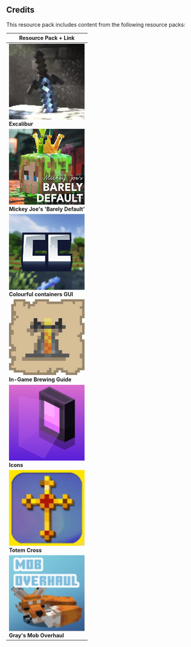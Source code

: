 ## Credits

This resource pack includes content from the following resource packs:

| Resource Pack + Link                                                                                                                                                                                                                                                                                                    |
| ----------------------------------------------------------------------------------------------------------------------------------------------------------------------------------------------------------------------------------------------------------------------------------------------------------------------- |
| <div><a href="https://modrinth.com/resourcepack/excal"><img src="images/excal.webp" alt="Excalibur" title="Excalibur" width="200" height="200"></a><br><strong>Excalibur</strong></div>                                                                                                                                 |
| <div><a href="https://modrinth.com/resourcepack/mickey-joes-relatively-improved-default"><img src="images/mickey-joes-relatively-improved-default.webp" alt="Mickey Joe's 'Barely Default'" title="Mickey Joe's 'Barely Default'" width="200" height="200"></a><br><strong>Mickey Joe's 'Barely Default'</strong></div> |
| <div><a href="https://modrinth.com/resourcepack/colourful-containers-gui"><img src="images/colourful-containers-gui.webp" alt="Colourful containers GUI" title="Colourful containers GUI" width="200" height="200"></a><br><strong>Colourful containers GUI</strong></div>                                              |
| <div><a href="https://modrinth.com/resourcepack/in-game-brewing-guide"><img src="images/in-game-brewing-guide.webp" alt="In-Game Brewing Guide" title="In-Game Brewing Guide" width="200" height="200"></a><br><strong>In-Game Brewing Guide</strong></div>                                                             |
| <div><a href="https://modrinth.com/resourcepack/icons"><img src="images/icons.webp" alt="Icons" title="Icons" width="200" height="200"></a><br><strong>Icons</strong></div>                                                                                                                                             |
| <div><a href="https://modrinth.com/resourcepack/totem-cross"><img src="images/totem-cross.webp" alt="Totem Cross" title="Totem Cross" width="200" height="200"></a><br><strong>Totem Cross</strong></div>                                                                                                               |
| <div><a href="https://modrinth.com/resourcepack/grays-mob-overhaul"><img src="images/grays-mob-overhaul.webp" alt="Gray's Mob Overhaul" title="Gray's Mob Overhaul" width="200" height="200"></a><br><strong>Gray's Mob Overhaul</strong></div>                                                                         |
